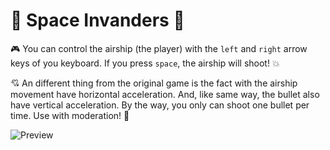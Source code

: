 # :rocket: Space Invanders :rocket:
:video_game: You can control the airship (the player) with the `left` and `right` arrow keys of you keyboard. If you press `space`, the airship will shoot! :boom:

:cupid: An different thing from the original game is the fact with the airship movement have horizontal acceleration.
And, like same way, the bullet also have vertical acceleration. By the way, you only can shoot one bullet per time. Use with moderation! :jack_o_lantern:

![Preview](https://i.imgur.com/aixvsqG.gif)
